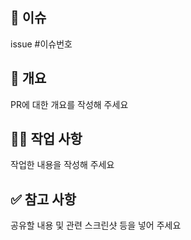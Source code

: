 ## 👀 이슈

issue #이슈번호

## 📌 개요

PR에 대한 개요를 작성해 주세요

## 👩‍💻 작업 사항

작업한 내용을 작성해 주세요

## ✅ 참고 사항

공유할 내용 및 관련 스크린샷 등을 넣어 주세요
